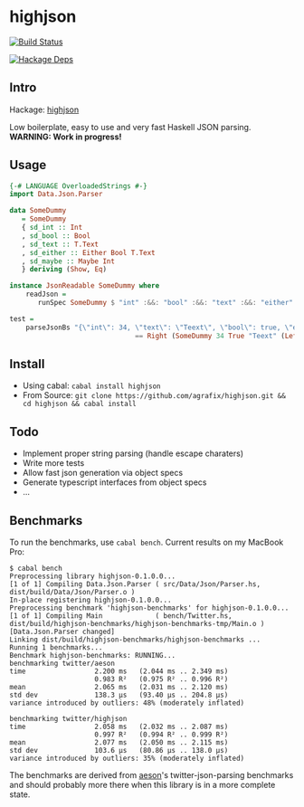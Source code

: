highjson
=====

[![Build Status](https://travis-ci.org/agrafix/highjson.svg)](https://travis-ci.org/agrafix/highjson)

[![Hackage Deps](https://img.shields.io/hackage-deps/v/highjson.svg)](http://packdeps.haskellers.com/reverse/highjson)

## Intro

Hackage: [highjson](http://hackage.haskell.org/package/highjson)

Low boilerplate, easy to use and very fast Haskell JSON parsing. **WARNING: Work in progress!**

## Usage

```haskell
{-# LANGUAGE OverloadedStrings #-}
import Data.Json.Parser

data SomeDummy
   = SomeDummy
   { sd_int :: Int
   , sd_bool :: Bool
   , sd_text :: T.Text
   , sd_either :: Either Bool T.Text
   , sd_maybe :: Maybe Int
   } deriving (Show, Eq)

instance JsonReadable SomeDummy where
    readJson =
       runSpec SomeDummy $ "int" :&&: "bool" :&&: "text" :&&: "either" :&&: "maybe" :&&: ObjSpecNil

test =
    parseJsonBs "{\"int\": 34, \"text\": \"Teext\", \"bool\": true, \"either\": false}"
                               == Right (SomeDummy 34 True "Teext" (Left False) Nothing)
```

## Install

* Using cabal: `cabal install highjson`
* From Source: `git clone https://github.com/agrafix/highjson.git && cd highjson && cabal install`

## Todo

* Implement proper string parsing (handle escape charaters)
* Write more tests
* Allow fast json generation via object specs
* Generate typescript interfaces from object specs
* ...

## Benchmarks

To run the benchmarks, use `cabal bench`. Current results on my MacBook Pro:

```
$ cabal bench
Preprocessing library highjson-0.1.0.0...
[1 of 1] Compiling Data.Json.Parser ( src/Data/Json/Parser.hs, dist/build/Data/Json/Parser.o )
In-place registering highjson-0.1.0.0...
Preprocessing benchmark 'highjson-benchmarks' for highjson-0.1.0.0...
[1 of 1] Compiling Main             ( bench/Twitter.hs, dist/build/highjson-benchmarks/highjson-benchmarks-tmp/Main.o ) [Data.Json.Parser changed]
Linking dist/build/highjson-benchmarks/highjson-benchmarks ...
Running 1 benchmarks...
Benchmark highjson-benchmarks: RUNNING...
benchmarking twitter/aeson
time                 2.200 ms   (2.044 ms .. 2.349 ms)
                     0.983 R²   (0.975 R² .. 0.996 R²)
mean                 2.065 ms   (2.031 ms .. 2.120 ms)
std dev              138.3 μs   (93.40 μs .. 204.8 μs)
variance introduced by outliers: 48% (moderately inflated)

benchmarking twitter/highjson
time                 2.058 ms   (2.032 ms .. 2.087 ms)
                     0.997 R²   (0.994 R² .. 0.999 R²)
mean                 2.077 ms   (2.050 ms .. 2.115 ms)
std dev              103.6 μs   (80.86 μs .. 138.0 μs)
variance introduced by outliers: 35% (moderately inflated)
```

The benchmarks are derived from [aeson](https://github.com/bos/aeson)'s
twitter-json-parsing benchmarks and should probably more there when this library is in a
more complete state.
